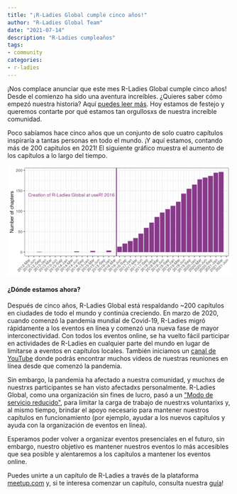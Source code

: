 ```yaml
---
title: "¡R-Ladies Global cumple cinco años!"
author: "R-Ladies Global Team"
date: "2021-07-14"
description: "R-Ladies cumpleaños"
tags: 
- community
categories:
- r-ladies
---
```


¡Nos complace anunciar que este mes R-Ladies Global cumple cinco años! Desde el comienzo ha sido una aventura increíbles.
¿Quieres saber cómo empezó nuestra historia? Aquí [puedes leer más](https://rladies.org/about-us/history/).
Hoy estamos de festejo y queremos contarte por qué estamos tan orgullosxs de nuestra increíble comunidad.

Poco sabíamos hace cinco años que un conjunto de solo cuatro capítulos inspiraría a tantas personas en todo el mundo. ¡Y aquí estamos, contando más de 200 capítulos en 2021!
El siguiente gráfico muestra el aumento de los capítulos a lo largo del tiempo.

![Crecimiento de los capítulos de R-Ladies desde la creación de la organización global a alrededor de 200 capítulos en 2021.](bday-2021.png)

#### ¿Dónde estamos ahora?

Después de cinco años, R-Ladies Global está respaldando ~200 capítulos en ciudades de todo el mundo y continúa creciendo.
En marzo de 2020, cuando comenzó la pandemia mundial de Covid-19, R-Ladies migró rápidamente a los eventos en línea y comenzó una nueva fase de mayor interconectividad.
Con todos los eventos online, se ha vuelto fácil participar en actividades de R-Ladies en cualquier parte del mundo en lugar de limitarse a eventos en capítulos locales. También iniciamos un [canal de YouTube](https://www.youtube.com/channel/UCDgj5-mFohWZ5irWSFMFcng) donde podrás encontrar muchos videos de nuestras reuniones en línea desde que comenzó la pandemia.

Sin embargo, la pandemia ha afectado a nuestra comunidad, y muchxs de nuestrxs participantes se han visto afectadxs personalmente. R-Ladies Global, como una organización sin fines de lucro, pasó a un ["Modo de servicio reducido"](https://blog.rladies.org/post/2020-11-23-reduced-service-note/), para limitar la carga de trabajo de nuestrxs voluntarixs y, al mismo tiempo, brindar el apoyo necesario para mantener nuestros capítulos en funcionamiento (por ejemplo, ayudar a los nuevos capítulos y ayuda con la organización de eventos en línea).

Esperamos poder volver a organizar eventos presenciales en el futuro, sin embargo, nuestro objetivo es mantener nuestros eventos lo más accesibles que sea posible y alentaremos a los capítulos a mantener los eventos online.

Puedes unirte a un capítulo de R-Ladies a través de la plataforma [meetup.com](https://www.meetup.com/pro/rladies/) y, si te interesa comenzar un capítulo, consulta nuestra [guía](https://guide.rladies.org/)!
